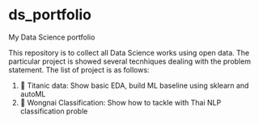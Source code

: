 # ds_portfolio
My Data Science portfolio


This repository is to collect all Data Science works using open data. 
The particular project is showed several tecnhiques dealing with the problem statement.
The list of project is as follows:

1. 🚢 Titanic data: Show basic EDA, build ML baseline using sklearn and autoML
2. 🍚 Wongnai Classification: Show how to tackle with Thai NLP classification proble
